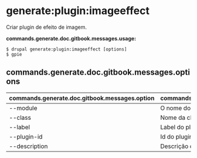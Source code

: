 # generate:plugin:imageeffect
Criar plugin de efeito de imagem.

**commands.generate.doc.gitbook.messages.usage:**
```
$ drupal generate:plugin:imageeffect [options]
$ gpie  
```

## commands.generate.doc.gitbook.messages.options
commands.generate.doc.gitbook.messages.option | commands.generate.doc.gitbook.messages.details
-------|-------------
--module | O nome do módulo.
--class | Nome da classe do plugin
--label | Label do plugin
--plugin-id | Id do plugin
--description | Descrição do plugin
